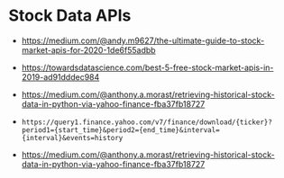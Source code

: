 # Stock Data APIs

* https://medium.com/@andy.m9627/the-ultimate-guide-to-stock-market-apis-for-2020-1de6f55adbb

* https://towardsdatascience.com/best-5-free-stock-market-apis-in-2019-ad91dddec984

* https://medium.com/@anthony.a.morast/retrieving-historical-stock-data-in-python-via-yahoo-finance-fba37fb18727

* `https://query1.finance.yahoo.com/v7/finance/download/{ticker}?period1={start_time}&period2={end_time}&interval={interval}&events=history`
* https://medium.com/@anthony.a.morast/retrieving-historical-stock-data-in-python-via-yahoo-finance-fba37fb18727

